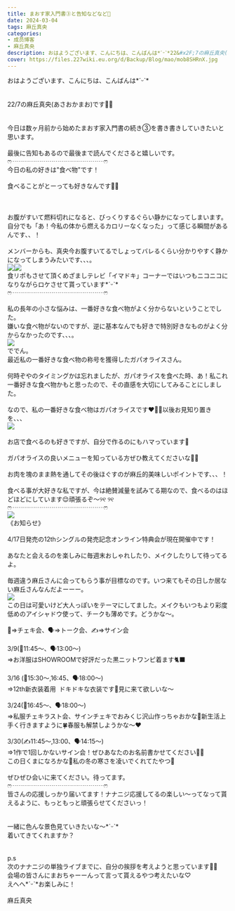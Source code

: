 ```yaml
---
title: まおす家入門書③と告知などなど🍴
date: 2024-03-04
tags: 麻丘真央
categories: 
- 成员博客
- 麻丘真央
description: おはようございます、こんにちは、こんばんは*ˊᵕˋ*22&#x2F;7の麻丘真央(あさおかまお)です🧚‍♀️今日は数ヶ月前から始めたまおす家入門書の続き③を書き書きしていきたいと思います。最後に告知もあるので最後まで...
cover: https://files.227wiki.eu.org/d/Backup/Blog/mao/mob8SHRnX.jpg 
---
```

<div class="blog_detail__main">
<p>おはようございます、こんにちは、こんばんは*ˊᵕˋ*<br/><br/><br/>22/7の麻丘真央(あさおかまお)です🧚‍♀️<br/><br/><br/>今日は数ヶ月前から始めたまおす家入門書の続き③を書き書きしていきたいと思います。<br/><br/>最後に告知もあるので最後まで読んでくださると嬉しいです。<br/>ෆ‪┈┈┈┈┈┈┈┈┈┈┈┈┈┈┈ෆ‪<br/>今日の私の好きは"食べ物"です！<br/><br/>食べることがとーっても好きなんです🧚‍♀️<br/><br/><br/><br/>お腹がすいて燃料切れになると、びっくりするぐらい静かになってしまいます。自分でも「あ！今私の体から燃えるカロリーなくなった」って感じる瞬間があるんです、、！<br/><br/>メンバーからも、真央今お腹すいてるでしょってバレるくらい分かりやすく静かになってしまうみたいです、、、。<br/><img src="https://files.227wiki.eu.org/d/Backup/Blog/mao/mob8SHRnX.jpg"><img src="https://files.227wiki.eu.org/d/Backup/Blog/mao/moblrc1pI.jpg"><br/>食リポもさせて頂くめざましテレビ「イマドキ」コーナーではいつもニコニコになりながらロケさせて貰っています*ˊᵕˋ*<br/>ෆ‪┈┈┈┈┈┈┈┈┈┈┈┈┈┈┈ෆ‪<br/><br/>私の長年の小さな悩みは、一番好きな食べ物がよく分からないということでした。<br/>嫌いな食べ物がないのですが、逆に基本なんでも好きで特別好きなものがよく分からなかったのです、、、。<br/><img src="https://files.227wiki.eu.org/d/Backup/Blog/mao/mobkYJKKz.jpg"><br/>ででん。<br/>最近私の一番好きな食べ物の称号を獲得したガパオライスさん。<br/><br/>何時ぞやのタイミングかは忘れましたが、ガパオライスを食べた時、あ！私これ一番好きな食べ物かもと思ったので、その直感を大切にしてみることにしました。<br/><br/>なので、私の一番好きな食べ物はガパオライスです❤️💚💛以後お見知り置きを、、、<br/><img src="https://files.227wiki.eu.org/d/Backup/Blog/mao/mobHZQlEu.jpg"><br/><br/>お店で食べるのも好きですが、自分で作るのにもハマっています🌱<br/><br/>ガパオライスの良いメニューを知っている方ぜひ教えてくださいな👩‍🍳<br/><br/>お肉を塊のまま熱を通してその後ほぐすのが麻丘的美味しいポイントです、、、！<br/><br/>食べる事が大好きな私ですが、今は絶賛減量を試みてる期なので、食べるのはほどほどにしています😌頑張るぞ〜‪୨୧ ୨୧<br/>ෆ‪┈┈┈┈┈┈┈┈┈┈┈┈┈┈┈ෆ‪<br/><img src="https://files.227wiki.eu.org/d/Backup/Blog/mao/mobOwODrv.jpg"><br/>《お知らせ》<br/><br/>4/17日発売の12thシングルの発売記念オンライン特典会が現在開催中です！<br/><br/>あなたと会えるのを楽しみに毎週末おしゃれしたり、メイクしたりして待ってるよ。<br/><br/>毎週違う麻丘さんに会ってもらう事が目標なのです。いつ来てもその日しか居ない麻丘さんなんだよーーー。<br/><img src="https://files.227wiki.eu.org/d/Backup/Blog/mao/mobDeuDEA.jpg"><br/>この日は可愛いけど大人っぽいをテーマにしてました。メイクもいつもより彩度低めのアイシャドウ使って、チークも薄めです。どうかな〜。<br/><br/>📸⇒チェキ会、🗣️⇒トーク会、✍⇒サイン会<br/><br/>3/9(📸11:45〜、🗣️13:00〜)<br/>⇒お洋服はSHOWROOMで好評だった黒ニットワンピ着ます🐈‍⬛<br/><br/>3/16 (📸15:30〜,16:45、🗣️18:00〜)<br/>⇒12th新衣装着用  ドキドキな衣装です💙見に来て欲しいな〜<br/><br/>3/24(📸16:45〜、🗣️18:00〜)<br/>⇒私服チェキラスト会、サインチェキでおみくじ沢山作っちゃおかな🌱新生活上手く行きますように🍀春服も解禁しようかな〜♥<br/><br/>3/30(✍11:45〜,13:00、🗣️14:15〜)<br/>⇒1作で1回しかないサイン会！ぜひあなたのお名前書かせてください🧚‍♀️<br/>この日くまになろかな🧸私の冬の寒さを凌いでくれてたやつ🧸<br/><br/>ぜひぜひ会いに来てください。待ってます。<br/>ෆ‪┈┈┈┈┈┈┈┈┈┈┈┈┈┈┈ෆ‪<br/>皆さんの応援しっかり届いてます！ナナニジ応援してるの楽しい〜ってなって貰えるように、もっともっと頑張らせてくださいっ！<br/><br/><br/>一緒に色んな景色見ていきたいな〜*ˊᵕˋ*<br/>着いてきてくれますか？<br/><br/><br/>p.s<br/>次のナナニジの単独ライブまでに、自分の挨拶を考えようと思っています🧚‍♀️<br/>会場の皆さんにまおちゃーーんって言って貰えるやつ考えたいな♡<br/>えへへ*ˊᵕˋ*お楽しみに！<br/><br/>麻丘真央</img></img></img></img></img></img></p>
<!--twitter-->

<!--//twitter-->
</div>